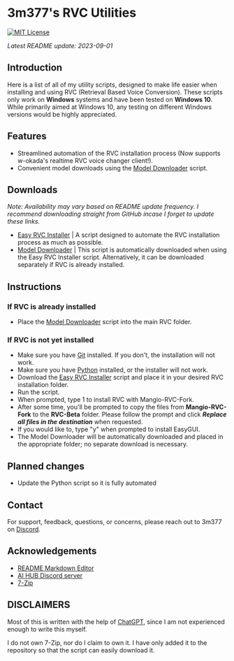 # 3m377's RVC Utilities
[![MIT License](https://img.shields.io/badge/License-MIT-yellow.svg)](https://en.wikipedia.org/wiki/MIT_License)

*Latest README update: 2023-09-01*

## Introduction
Here is a list of all of my utility scripts, designed to make life easier when installing and using RVC (Retrieval Based Voice Conversion). These scripts only work on **Windows** systems and have been tested on **Windows 10**. While primarily aimed at Windows 10, any testing on different Windows versions would be highly appreciated.
## Features

- Streamlined automation of the RVC installation process (Now supports w-okada's realtime RVC voice changer client!).
- Convenient model downloads using the [Model Downloader](https://cdn.discordapp.com/attachments/1045962672300109874/1145192195914203187/downloadmodel.bat) script.
## Downloads

*Note: Availability may vary based on README update frequency. I recommend downloading straight from GitHub incase I forget to update these links.*

- [Easy RVC Installer](https://github.com/3m377/RVC-Utilities/releases/download/1.0.2/easy-install-rvc.bat) | A script designed to automate the RVC installation process as much as possible.
- [Model Downloader](https://github.com/3m377/RVC-Utilities/releases/download/1.0.2/downloadmodel.bat) | This script is automatically downloaded when using the Easy RVC Installer script. Alternatively, it can be downloaded separately if RVC is already installed.
## Instructions

### If RVC is already installed
- Place the [Model Downloader](https://github.com/3m377/RVC-Utilities/releases/download/1.0.2/downloadmodel.bat) script into the main RVC folder.

### If RVC is not yet installed
- Make sure you have [Git](https://git-scm.com/downloads) installed. If you don't, the installation will not work.
- Make sure you have [Python](https://www.python.org/downloads/) installed, or the installer will not work.
- Download the [Easy RVC Installer](https://github.com/3m377/RVC-Utilities/releases/download/1.0.2/easy-install-rvc.bat) script and place it in your desired RVC installation folder.
- Run the script.
- When prompted, type 1 to install RVC with Mangio-RVC-Fork.
- After some time, you'll be prompted to copy the files from **Mangio-RVC-Fork** to the **RVC-Beta** folder. Please follow the prompt and click ***Replace all files in the destination*** when requested.
- If you would like to, type "y" when prompted to install EasyGUI.
- The Model Downloader will be automatically downloaded and placed in the appropriate folder; no separate download is necessary.
## Planned changes
- Update the Python script so it is fully automated
## Contact

For support, feedback, questions, or concerns, please reach out to 3m377 on [Discord](https://discord.com).
## Acknowledgements

- [README Markdown Editor](https://readme.so/)
- [AI HUB Discord server](https://discord.com/invite/aihub/)
- [7-Zip](https://www.7-zip.org)
## DISCLAIMERS
Most of this is written with the help of [ChatGPT](https://chat.openai.com/), since I am not experienced enough to write this myself.

I do not own 7-Zip, nor do I claim to own it. I have only added it to the repository so that the script can easily download it.
